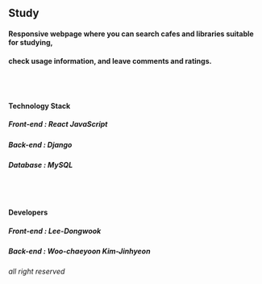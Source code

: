 <h2> Study </h2>

<h4> Responsive webpage where you can search cafes and libraries suitable for studying, </h4>
<h4> check usage information, and leave comments and ratings. </h4>
<br />
<br />
<h4> Technology Stack </h4>

<h5> Front-end : React JavaScript </h5>
<h5> Back-end : Django </h5>
<h5> Database : MySQL </h5>
<br />
<br />
<h4> Developers </h4>

<h5> Front-end : Lee-Dongwook </h5>
<h5> Back-end : Woo-chaeyoon Kim-Jinhyeon</h5>

<h6> all right reserved</h6>
